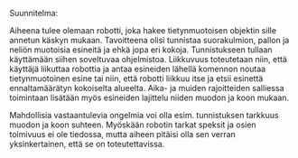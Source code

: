 Suunnitelma:

Aiheena tulee olemaan robotti, joka hakee tietynmuotoisen objektin sille annetun käskyn mukaan.
Tavoitteena olisi tunnistaa suorakulmion, pallon ja neliön muotoisia esineitä ja ehkä jopa eri kokoja. Tunnistukseen tullaan käyttämään siihen soveltuvaa ohjelmistoa. Liikkuvuus toteutetaan niin, että käyttäjä liikuttaa robottia ja antaa esineiden lähellä komennon noutaa tietynmuotoinen esine tai niin, että robotti liikkuu itse ja etsii esinettä ennaltamäärätyn kokoiselta alueelta. Aika- ja muiden rajoitteiden salliessa toimintaan lisätään myös esineiden lajittelu niiden muodon ja koon mukaan.

Mahdollisia vastaantulevia ongelmia voi olla esim. tunnistuksen tarkkuus muodon ja koon suhteen. Myöskään robotin tarkat speksit ja osien toimivuus ei ole tiedossa, mutta aiheen pitäisi olla sen verran yksinkertainen, että se on toteutettavissa.


